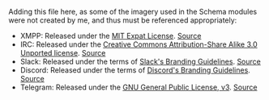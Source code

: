 Adding this file here, as some of the imagery used in the Schema modules were not created by me, and thus must be referenced appropriately:
* XMPP: Released under the [MIT Expat License](https://commons.wikimedia.org/wiki/Category:Expat/MIT_License "MIT Expat License"). [Source](https://commons.wikimedia.org/wiki/File:XMPP_logo.svg "Wikimedia")
* IRC: Released under the [Creative Commons Attribution-Share Alike 3.0 Unported license](https://github.com/fabianalexisinostroza/Antu/blob/master/LICENSE "CC-SA 3.0 Unported"). [Source](https://commons.wikimedia.org/wiki/File:Antu_irc.svg "Wikimedia")
* Slack: Released under the terms of [Slack's Branding Guidelines](https://slack.com/brand-guidelines "Slack's Branding Guidelines"). [Source](https://brandfolder.com/slack "Slack Icons @ BrandFolder")
* Discord: Released under the terms of [Discord's Branding Guidelines](https://discordapp.com/branding "Discord's Branding Guidelines"). [Source](https://discordapp.com/assets/f8389ca1a741a115313bede9ac02e2c0.svg)
* Telegram: Released under the [GNU General Public License, v3](https://github.com/zhukov/webogram/blob/master/LICENSE). [Source](https://github.com/zhukov/webogram/blob/master/app/img/icons/icon.svg)
